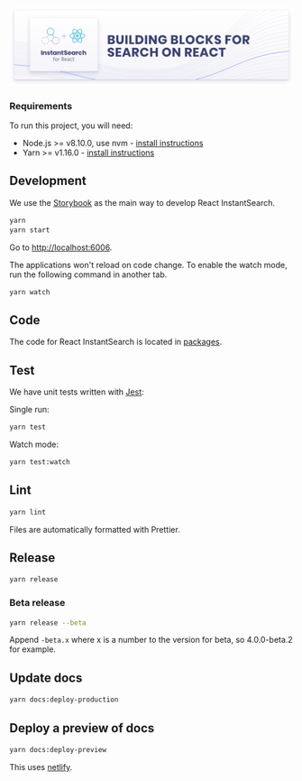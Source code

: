<p align="center">
  <a href="https://www.algolia.com/doc/guides/building-search-ui/what-is-instantsearch/react/">
    <img alt="React InstantSearch" src=".github/react-instantsearch-banner.png">
  </a>
</p>

### Requirements

To run this project, you will need:

- Node.js >= v8.10.0, use nvm - [install instructions](https://github.com/creationix/nvm#install-script)
- Yarn >= v1.16.0 - [install instructions](https://yarnpkg.com/en/docs/install#alternatives-stable)

## Development

We use the [Storybook](https://storybook.js.org/) as the main way to develop React InstantSearch.

```sh
yarn
yarn start
```

Go to <http://localhost:6006>.

The applications won't reload on code change. To enable the watch mode, run the following command in another tab.

```sh
yarn watch
```

## Code

The code for React InstantSearch is located in [packages](packages).

## Test

We have unit tests written with [Jest](https://facebook.github.io/jest):

Single run:

```sh
yarn test
```

Watch mode:

```sh
yarn test:watch
```

## Lint

```sh
yarn lint
```

Files are automatically formatted with Prettier.

## Release

```sh
yarn release
```

### Beta release

```sh
yarn release --beta
```

Append `-beta.x` where x is a number to the version for beta, so 4.0.0-beta.2 for example.

## Update docs

```sh
yarn docs:deploy-production
```

## Deploy a preview of docs

```sh
yarn docs:deploy-preview
```

This uses [netlify](https://www.netlify.com).
